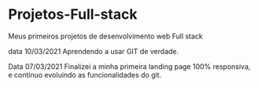 # Projetos-Full-stack
Meus primeiros projetos de desenvolvimento web Full stack

data 10/03/2021 
Aprendendo a usar GIT de verdade.

Data 07/03/2021
Finalizei a minha primeira landing page 100% responsiva, e continuo evoluindo as funcionalidades do git.
